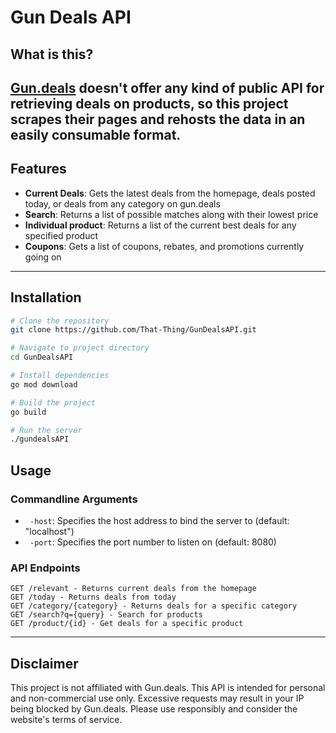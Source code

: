 # Gun Deals API
## What is this?
[Gun.deals](https://gun.deals) doesn't offer any kind of public API for retrieving deals on products, so this project scrapes their pages and rehosts the data in an easily consumable format. 
---
## Features
- **Current Deals**: Gets the latest deals from the homepage, deals posted today, or deals from any category on gun.deals
- **Search**: Returns a list of possible matches along with their lowest price
- **Individual product**: Returns a list of the current best deals for any specified product
- **Coupons**: Gets a list of coupons, rebates, and promotions currently going on
---
## Installation
```bash
# Clone the repository
git clone https://github.com/That-Thing/GunDealsAPI.git

# Navigate to project directory
cd GunDealsAPI

# Install dependencies
go mod download

# Build the project
go build

# Run the server
./gundealsAPI
```
## Usage
### Commandline Arguments
- ` -host`: Specifies the host address to bind the server to (default: "localhost")
- ` -port`: Specifies the port number to listen on (default: 8080)

### API Endpoints
```
GET /relevant - Returns current deals from the homepage
GET /today - Returns deals from today
GET /category/{category} - Returns deals for a specific category
GET /search?q={query} - Search for products
GET /product/{id} - Get deals for a specific product
```
---
## Disclaimer
This project is not affiliated with Gun.deals. This API is intended for personal and non-commercial use only. Excessive requests may result in your IP being blocked by Gun.deals. Please use responsibly and consider the website's terms of service.